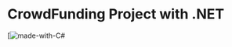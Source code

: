 CrowdFunding Project with .NET 
=======================
[![made-with-C#](https://docs.microsoft.com/en-us/visualstudio/ide/quickstart-aspnet-core?view=vs-2019)


